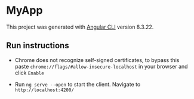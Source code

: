 # MyApp

This project was generated with [Angular CLI](https://github.com/angular/angular-cli) version 8.3.22.

## Run instructions

- Chrome does not recognize self-signed certificates, to bypass this paste `chrome://flags/#allow-insecure-localhost` in your browser and click `Enable`

- Run `ng serve --open` to start the client. Navigate to `http://localhost:4200/`
